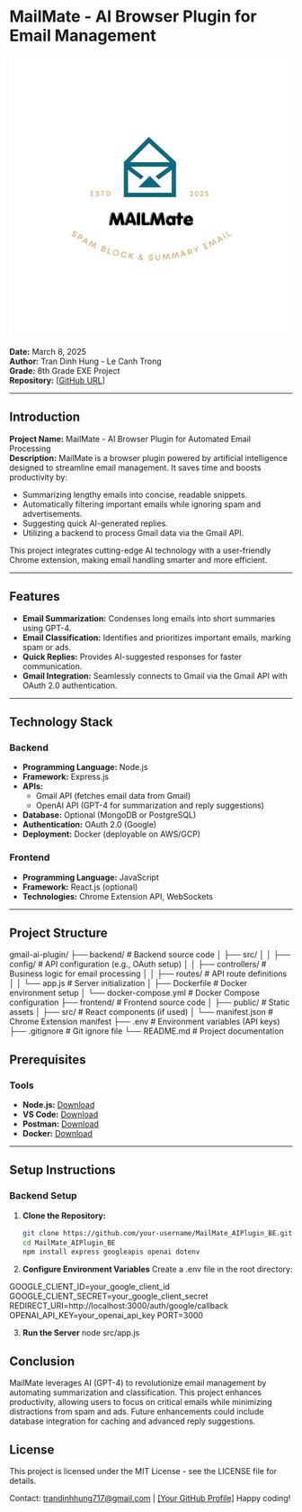 # MailMate - AI Browser Plugin for Email Management

![Project Logo](./assets/image/mailmate_logo.jpg) <!-- Replace with actual logo if available -->

**Date:** March 8, 2025  
**Author:** Tran Dinh Hung - Le Canh Trong  
**Grade:** 8th Grade EXE Project  
**Repository:** [[GitHub URL](https://github.com/HungTabe/MailMate_AIPlugin.git)] <!-- Replace with your repo URL -->

---

## Introduction

**Project Name:** MailMate - AI Browser Plugin for Automated Email Processing  
**Description:** MailMate is a browser plugin powered by artificial intelligence designed to streamline email management. It saves time and boosts productivity by:  
- Summarizing lengthy emails into concise, readable snippets.  
- Automatically filtering important emails while ignoring spam and advertisements.  
- Suggesting quick AI-generated replies.  
- Utilizing a backend to process Gmail data via the Gmail API.  

This project integrates cutting-edge AI technology with a user-friendly Chrome extension, making email handling smarter and more efficient.

---

## Features

- **Email Summarization:** Condenses long emails into short summaries using GPT-4.  
- **Email Classification:** Identifies and prioritizes important emails, marking spam or ads.  
- **Quick Replies:** Provides AI-suggested responses for faster communication.  
- **Gmail Integration:** Seamlessly connects to Gmail via the Gmail API with OAuth 2.0 authentication.

---

## Technology Stack

### Backend
- **Programming Language:** Node.js  
- **Framework:** Express.js  
- **APIs:**  
  - Gmail API (fetches email data from Gmail)  
  - OpenAI API (GPT-4 for summarization and reply suggestions)  
- **Database:** Optional (MongoDB or PostgreSQL)  
- **Authentication:** OAuth 2.0 (Google)  
- **Deployment:** Docker (deployable on AWS/GCP)

### Frontend
- **Programming Language:** JavaScript  
- **Framework:** React.js (optional)  
- **Technologies:** Chrome Extension API, WebSockets

---

## Project Structure
gmail-ai-plugin/
├── backend/                # Backend source code
│   ├── src/
│   │   ├── config/         # API configuration (e.g., OAuth setup)
│   │   ├── controllers/    # Business logic for email processing
│   │   ├── routes/         # API route definitions
│   │   └── app.js          # Server initialization
│   ├── Dockerfile          # Docker environment setup
│   └── docker-compose.yml  # Docker Compose configuration
├── frontend/               # Frontend source code
│   ├── public/             # Static assets
│   ├── src/                # React components (if used)
│   └── manifest.json       # Chrome Extension manifest
├── .env                    # Environment variables (API keys)
├── .gitignore              # Git ignore file
└── README.md               # Project documentation

## Prerequisites

### Tools
- **Node.js:** [Download](https://nodejs.org/)  
- **VS Code:** [Download](https://code.visualstudio.com/)  
- **Postman:** [Download](https://www.postman.com/downloads/)  
- **Docker:** [Download](https://www.docker.com/get-started)  

---

## Setup Instructions

### Backend Setup
1. **Clone the Repository:**
   ```bash
   git clone https://github.com/your-username/MailMate_AIPlugin_BE.git
   cd MailMate_AIPlugin_BE
   npm install express googleapis openai dotenv
   
2. **Configure Environment Variables**
Create a .env file in the root directory:

GOOGLE_CLIENT_ID=your_google_client_id
GOOGLE_CLIENT_SECRET=your_google_client_secret
REDIRECT_URI=http://localhost:3000/auth/google/callback
OPENAI_API_KEY=your_openai_api_key
PORT=3000

3. **Run the Server**
node src/app.js

## Conclusion
MailMate leverages AI (GPT-4) to revolutionize email management by automating summarization and classification. This project enhances productivity, allowing users to focus on critical emails while minimizing distractions from spam and ads. Future enhancements could include database integration for caching and advanced reply suggestions.

## License
This project is licensed under the MIT License - see the LICENSE file for details.

Contact: trandinhhung717@gmail.com | [\[Your GitHub Profile\]](https://github.com/HungTabe)
Happy coding! 


